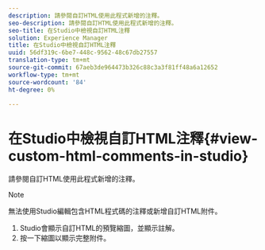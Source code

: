 ```yaml
---
description: 請參閱自訂HTML使用此程式新增的注釋。
seo-description: 請參閱自訂HTML使用此程式新增的注釋。
seo-title: 在Studio中檢視自訂HTML注釋
solution: Experience Manager
title: 在Studio中檢視自訂HTML注釋
uuid: 56df319c-6be7-448c-9562-48c67db27557
translation-type: tm+mt
source-git-commit: 67aeb3de964473b326c88c3a3f81ff48a6a12652
workflow-type: tm+mt
source-wordcount: '84'
ht-degree: 0%

---
```



# 在Studio中檢視自訂HTML注釋{#view-custom-html-comments-in-studio}

請參閱自訂HTML使用此程式新增的注釋。

>[!NOTE]
>
>無法使用Studio編輯包含HTML程式碼的注釋或新增自訂HTML附件。

1. Studio會顯示自訂HTML的預覽縮圖，並顯示註解。
1. 按一下縮圖以顯示完整附件。
